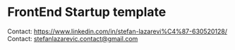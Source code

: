 # FrontEnd Startup template
Contact: https://www.linkedin.com/in/stefan-lazarevi%C4%87-630520128/
Contact: stefanlazarevic.contact@gmail.com

